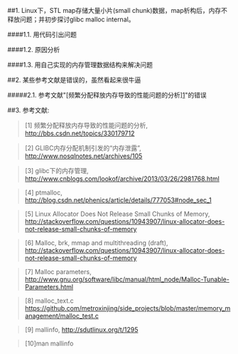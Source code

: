 ##1. Linux下，STL map存储大量小片(small chunk)数据，map析构后，内存不释放问题；并初步探讨glibc malloc internal。

####1.1. 用代码引出问题

####1.2. 原因分析

####1.3. 用自己实现的内存管理数据结构来解决问题

##2. 某些参考文献是错误的，虽然看起来很牛逼

#####2.1. 参考文献"[频繁分配释放内存导致的性能问题的分析][1](http://bbs.csdn.net/topics/330179712)"的错误


##3. 参考文献:

>\[1] 频繁分配释放内存导致的性能问题的分析, <http://bbs.csdn.net/topics/330179712>

>\[2] GLIBC内存分配机制引发的“内存泄露”, <http://www.nosqlnotes.net/archives/105>

>\[3] glibc下的内存管理, <http://www.cnblogs.com/lookof/archive/2013/03/26/2981768.html>

>\[4] ptmalloc, <http://blog.csdn.net/phenics/article/details/777053#node_sec_1>

>\[5] Linux Allocator Does Not Release Small Chunks of Memory, <http://stackoverflow.com/questions/10943907/linux-allocator-does-not-release-small-chunks-of-memory>

>\[6] Malloc, brk, mmap and multithreading (draft), <http://stackoverflow.com/questions/10943907/linux-allocator-does-not-release-small-chunks-of-memory>

>\[7] Malloc parameters, <http://www.gnu.org/software/libc/manual/html_node/Malloc-Tunable-Parameters.html>

>\[8] malloc_text.c <https://github.com/metroxinjing/side_projects/blob/master/memory_management/malloc_test.c>

>\[9] mallinfo, <http://sdutlinux.org/t/1295> 

>\[10]man mallinfo
